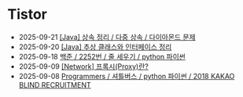 # Tistor<!-- RECENT POST START -->
- 2025-09-21 [[Java] 상속 정리 / 다중 상속 / 다이아몬드 문제](https://seulow-down.tistory.com/421)
- 2025-09-20 [[Java] 추상 클래스와 인터페이스 정리](https://seulow-down.tistory.com/420)
- 2025-09-18 [백준 / 2252번 / 줄 세우기 / python 파이썬](https://seulow-down.tistory.com/419)
- 2025-09-09 [[Network] 프록시(Proxy)란?](https://seulow-down.tistory.com/418)
- 2025-09-08 [Programmers / 셔틀버스 / python 파이썬 / 2018 KAKAO BLIND RECRUITMENT](https://seulow-down.tistory.com/417)
<!-- RECENT POST END -->